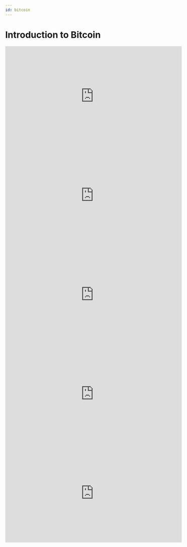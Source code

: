 ```yaml
---
id: bitcoin
---
```


# Introduction to Bitcoin

<iframe width="560" height="315" src="https://www.youtube.com/embed/FM5h2guaFvw" title="YouTube video player" frameborder="0" allow="accelerometer; autoplay; clipboard-write; encrypted-media; gyroscope; picture-in-picture" allowfullscreen></iframe>

<iframe width="560" height="315" src="https://www.youtube.com/embed/SsiPBUWk_lk" title="YouTube video player" frameborder="0" allow="accelerometer; autoplay; clipboard-write; encrypted-media; gyroscope; picture-in-picture" allowfullscreen></iframe>

<iframe width="560" height="315" src="https://www.youtube.com/embed/nwzWL9EUdvU" title="YouTube video player" frameborder="0" allow="accelerometer; autoplay; clipboard-write; encrypted-media; gyroscope; picture-in-picture" allowfullscreen></iframe>

<iframe width="560" height="315" src="https://www.youtube.com/embed/PzxCgQKpdFc" title="YouTube video player" frameborder="0" allow="accelerometer; autoplay; clipboard-write; encrypted-media; gyroscope; picture-in-picture" allowfullscreen></iframe>

<iframe width="560" height="315" src="https://www.youtube.com/embed/HuMpXTcKnZ4" title="YouTube video player" frameborder="0" allow="accelerometer; autoplay; clipboard-write; encrypted-media; gyroscope; picture-in-picture" allowfullscreen></iframe>
